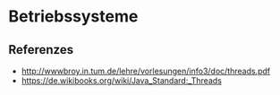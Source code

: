 # Betriebssysteme

## Referenzes
+ http://wwwbroy.in.tum.de/lehre/vorlesungen/info3/doc/threads.pdf
+ https://de.wikibooks.org/wiki/Java_Standard:_Threads
